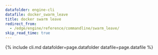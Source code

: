```yaml
---
datafolder: engine-cli
datafile: docker_swarm_leave
title: docker swarm leave
redirect_from:
  - /edge/engine/reference/commandline/swarm_leave/
skip_read_time: true
---
```

<!--
Sorry, but the contents of this page are automatically generated from
Docker's source code. If you want to suggest a change to the text that appears
here, you'll need to find the string by searching this repo:

https://github.com/docker/cli
-->

{% include cli.md datafolder=page.datafolder datafile=page.datafile %}
